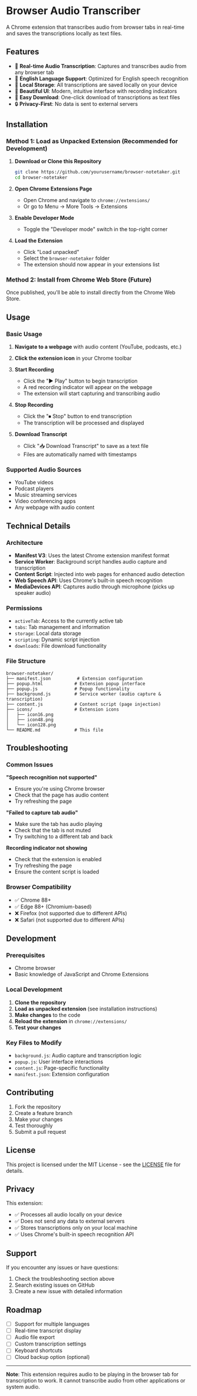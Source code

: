 # Browser Audio Transcriber

A Chrome extension that transcribes audio from browser tabs in real-time and saves the transcriptions locally as text files.

## Features

- 🎤 **Real-time Audio Transcription**: Captures and transcribes audio from any browser tab
- 🎯 **English Language Support**: Optimized for English speech recognition
- 💾 **Local Storage**: All transcriptions are saved locally on your device
- 🎨 **Beautiful UI**: Modern, intuitive interface with recording indicators
- 📁 **Easy Download**: One-click download of transcriptions as text files
- 🔒 **Privacy-First**: No data is sent to external servers

## Installation

### Method 1: Load as Unpacked Extension (Recommended for Development)

1. **Download or Clone this Repository**
   ```bash
   git clone https://github.com/yourusername/browser-notetaker.git
   cd browser-notetaker
   ```

2. **Open Chrome Extensions Page**
   - Open Chrome and navigate to `chrome://extensions/`
   - Or go to Menu → More Tools → Extensions

3. **Enable Developer Mode**
   - Toggle the "Developer mode" switch in the top-right corner

4. **Load the Extension**
   - Click "Load unpacked"
   - Select the `browser-notetaker` folder
   - The extension should now appear in your extensions list

### Method 2: Install from Chrome Web Store (Future)

Once published, you'll be able to install directly from the Chrome Web Store.

## Usage

### Basic Usage

1. **Navigate to a webpage** with audio content (YouTube, podcasts, etc.)

2. **Click the extension icon** in your Chrome toolbar

3. **Start Recording**
   - Click the "▶ Play" button to begin transcription
   - A red recording indicator will appear on the webpage
   - The extension will start capturing and transcribing audio

4. **Stop Recording**
   - Click the "⏹ Stop" button to end transcription
   - The transcription will be processed and displayed

5. **Download Transcript**
   - Click "📥 Download Transcript" to save as a text file
   - Files are automatically named with timestamps

### Supported Audio Sources

- YouTube videos
- Podcast players
- Music streaming services
- Video conferencing apps
- Any webpage with audio content

## Technical Details

### Architecture

- **Manifest V3**: Uses the latest Chrome extension manifest format
- **Service Worker**: Background script handles audio capture and transcription
- **Content Script**: Injected into web pages for enhanced audio detection
- **Web Speech API**: Uses Chrome's built-in speech recognition
- **MediaDevices API**: Captures audio through microphone (picks up speaker audio)

### Permissions

- `activeTab`: Access to the currently active tab
- `tabs`: Tab management and information
- `storage`: Local data storage
- `scripting`: Dynamic script injection
- `downloads`: File download functionality

### File Structure

```
browser-notetaker/
├── manifest.json          # Extension configuration
├── popup.html            # Extension popup interface
├── popup.js              # Popup functionality
├── background.js         # Service worker (audio capture & transcription)
├── content.js            # Content script (page injection)
├── icons/                # Extension icons
│   ├── icon16.png
│   ├── icon48.png
│   └── icon128.png
└── README.md             # This file
```

## Troubleshooting

### Common Issues

**"Speech recognition not supported"**
- Ensure you're using Chrome browser
- Check that the page has audio content
- Try refreshing the page

**"Failed to capture tab audio"**
- Make sure the tab has audio playing
- Check that the tab is not muted
- Try switching to a different tab and back

**Recording indicator not showing**
- Check that the extension is enabled
- Try refreshing the page
- Ensure the content script is loaded

### Browser Compatibility

- ✅ Chrome 88+
- ✅ Edge 88+ (Chromium-based)
- ❌ Firefox (not supported due to different APIs)
- ❌ Safari (not supported due to different APIs)

## Development

### Prerequisites

- Chrome browser
- Basic knowledge of JavaScript and Chrome Extensions

### Local Development

1. **Clone the repository**
2. **Load as unpacked extension** (see installation instructions)
3. **Make changes** to the code
4. **Reload the extension** in `chrome://extensions/`
5. **Test your changes**

### Key Files to Modify

- `background.js`: Audio capture and transcription logic
- `popup.js`: User interface interactions
- `content.js`: Page-specific functionality
- `manifest.json`: Extension configuration

## Contributing

1. Fork the repository
2. Create a feature branch
3. Make your changes
4. Test thoroughly
5. Submit a pull request

## License

This project is licensed under the MIT License - see the [LICENSE](LICENSE) file for details.

## Privacy

This extension:
- ✅ Processes all audio locally on your device
- ✅ Does not send any data to external servers
- ✅ Stores transcriptions only on your local machine
- ✅ Uses Chrome's built-in speech recognition API

## Support

If you encounter any issues or have questions:

1. Check the troubleshooting section above
2. Search existing issues on GitHub
3. Create a new issue with detailed information

## Roadmap

- [ ] Support for multiple languages
- [ ] Real-time transcript display
- [ ] Audio file export
- [ ] Custom transcription settings
- [ ] Keyboard shortcuts
- [ ] Cloud backup option (optional)

---

**Note**: This extension requires audio to be playing in the browser tab for transcription to work. It cannot transcribe audio from other applications or system audio.
